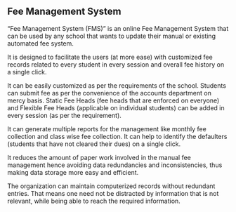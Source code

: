 ## Fee Management System
“Fee Management System (FMS)” is an online Fee Management System that can be used by any school that wants to update their manual or existing automated fee system.

It is designed to facilitate the users (at more ease) with customized fee records related to every student in every session and overall fee history on a single click.

It can be easily customized as per the requirements of the school. Students can submit fee as per the convenience of the accounts department on mercy basis. Static Fee Heads (fee heads that are enforced on everyone) and Flexible Fee Heads (applicable on individual students) can be added in every session (as per the requirement).

It can generate multiple reports for the management like monthly fee collection and class wise fee collection. It can help to identify the defaulters (students that have not cleared their dues) on a single click.

It reduces the amount of paper work involved in the manual fee management hence avoiding data redundancies and inconsistencies, thus making data storage more easy and efficient. 

The organization can maintain computerized records without redundant entries. That means one need not be distracted by information that is not relevant, while being able to reach the required information.
